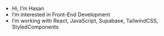 - Hi, I’m Hasan 
- I’m interested in Front-End Development
- I’m working with React, JavaScript, Supabase, TailwindCSS, StyledComponents

